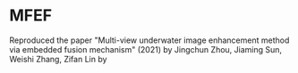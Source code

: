 # MFEF
Reproduced the paper "Multi-view underwater image enhancement method via embedded fusion mechanism" (2021) by Jingchun Zhou, Jiaming Sun, Weishi Zhang, Zifan Lin by 
